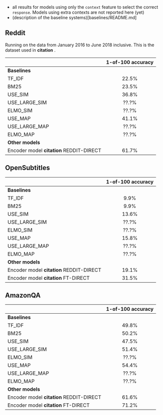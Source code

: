 
* all results for models using only the `context` feature to select the correct `response`. Models using extra contexts are not reported here (yet)
* (description of the baseline systems)[baselines/README.md]

## Reddit

Running on the data from January 2016 to June 2018 inclusive. This is the dataset used in **citation** .


|         	       | 1-of-100 accuracy 	|
| :---             | :---:	            |
| **Baselines**    |                    |         	
| TF_IDF           | 22.5%             	|
| BM25        	   | 23.5%             	|
| USE_SIM        	 | 36.8%             	|
| USE_LARGE_SIM    | ??.?%             	|
| ELMO_SIM         | ??.?%             	|
| USE_MAP        	 | 41.1%             	|
| USE_LARGE_MAP    | ??.?%             	|
| ELMO_MAP         | ??.?%             	|
| **Other models** |                    |
| Encoder model **citation**  REDDIT-DIRECT	  | 61.7%             	|


## OpenSubtitles

|         	       | 1-of-100 accuracy 	|
| :---             | :---:	            |
| **Baselines**    |                    |         	
| TF_IDF           | 9.9%             	|
| BM25        	   | 9.9%             	|
| USE_SIM        	 | 13.6%             	|
| USE_LARGE_SIM    | ??.?%             	|
| ELMO_SIM         | ??.?%             	|
| USE_MAP        	 | 15.8%             	|
| USE_LARGE_MAP    | ??.?%             	|
| ELMO_MAP         | ??.?%             	|
| **Other models** |                    |
| Encoder model **citation**  REDDIT-DIRECT	  | 19.1%             	|
| Encoder model **citation**  FT-DIRECT	  | 31.5%             	|

## AmazonQA

|         	       | 1-of-100 accuracy 	|
| :---             | :---:	            |
| **Baselines**    |                    |         	
| TF_IDF           | 49.8%             	|
| BM25        	   | 50.2%             	|
| USE_SIM        	 | 47.5%             	|
| USE_LARGE_SIM    | 51.4%             	|
| ELMO_SIM         | ??.?%             	|
| USE_MAP        	 | 54.4%             	|
| USE_LARGE_MAP    | ??.?%             	|
| ELMO_MAP         | ??.?%             	|
| **Other models** |                    |
| Encoder model **citation**  REDDIT-DIRECT	  | 61.6%             	|
| Encoder model **citation**  FT-DIRECT	  | 71.2%             	|
